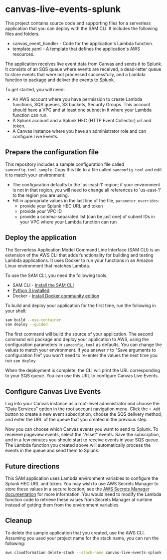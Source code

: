 # canvas-live-events-splunk

This project contains source code and supporting files for a serverless application that you can deploy with the SAM CLI. It includes the following files and folders.

- canvas_event_handler - Code for the application's Lambda function.
- template.yaml - A template that defines the application's AWS resources.

The application receives live event data from Canvas and sends it to Splunk. It consists of an SQS queue where events are received,
a dead-letter queue to store events that were not processed successfully, and a Lambda function to package and deliver the events to Splunk.

To get started, you will need:
* An AWS account where you have permission to create Lambda functions, SQS queues, S3 buckets, Security Groups. This account should have a VPC and at least one subnet in it where your Lambda function can run.
* A Splunk account and a Splunk HEC (HTTP Event Collector) url and token.
* A Canvas instance where you have an administrator role and can configure Live Events.

## Prepare the configuration file

This repository includes a sample configuration file called `samconfig.toml.sample`. Copy this file to a file called `samconfig.toml` and edit it to match your environment:
* The configuration defaults to the 'us-east-1' region; if your environment is not in that region, you will need to change all references to 'us-east-1' to the region you are using.
* Fill in appropriate values in the last line of the file, `parameter_overrides`:
  * provide your Splunk HEC URL and token
  * provide your VPC ID
  * provide a comma-separated list (can be just one) of subnet IDs in your VPC where your Lambda function can run

## Deploy the application

The Serverless Application Model Command Line Interface (SAM CLI) is an extension of the AWS CLI that adds functionality for building and testing Lambda applications. It uses Docker to run your functions in an Amazon Linux environment that matches Lambda.

To use the SAM CLI, you need the following tools.

* SAM CLI - [Install the SAM CLI](https://docs.aws.amazon.com/serverless-application-model/latest/developerguide/serverless-sam-cli-install.html)
* [Python 3 installed](https://www.python.org/downloads/)
* Docker - [Install Docker community edition](https://hub.docker.com/search/?type=edition&offering=community)

To build and deploy your application for the first time, run the following in your shell:

```bash
sam build --use-container
sam deploy --guided
```

The first command will build the source of your application. The second command will package and deploy your application to AWS, using the configuration parameters in `samconfig.toml` as defaults. You can change the values to match your environment. If you answer `Y` to "Save arguments to configuration file" you won't need to re-enter the values the next time you run `sam deploy`.

When the deployment is complete, the CLI will print the URL corresponding to your SQS queue. You can use this URL to configure Canvas Live Events.

## Configure Canvas Live Events

Log into your Canvas instance as a root-level administrator and choose the "Data Services" option in the root account navigation menu. Click the `+ Add` button to create a new event subscription, choose the SQS delivery method, and enter the URL of the queue that you created in the previous step.

Now you can choose which Canvas events you want to send to Splunk. To receieve pageview events, select the "Asset" events. Save the subscrption, and in a few minutes you should start to receive events in your SQS queue. The Lambda function you created above will automatically process the events in the queue and send them to Splunk.

## Future directions

This SAM application uses Lambda environment variables to configure the Splunk HEC URL and token. You may wish to use AWS Secrets Manager to store these values in a secure location; see the [AWS Secrets Manager documentation](https://docs.aws.amazon.com/secretsmanager/latest/userguide/intro.html) for more information. You would need to modify the Lambda function code to retrieve these values from Secrets Manager at runtime instead of getting them from the environment variables.

## Cleanup

To delete the sample application that you created, use the AWS CLI. Assuming you used your project name for the stack name, you can run the following:

```bash
aws cloudformation delete-stack --stack-name canvas-live-events-splunk
```
